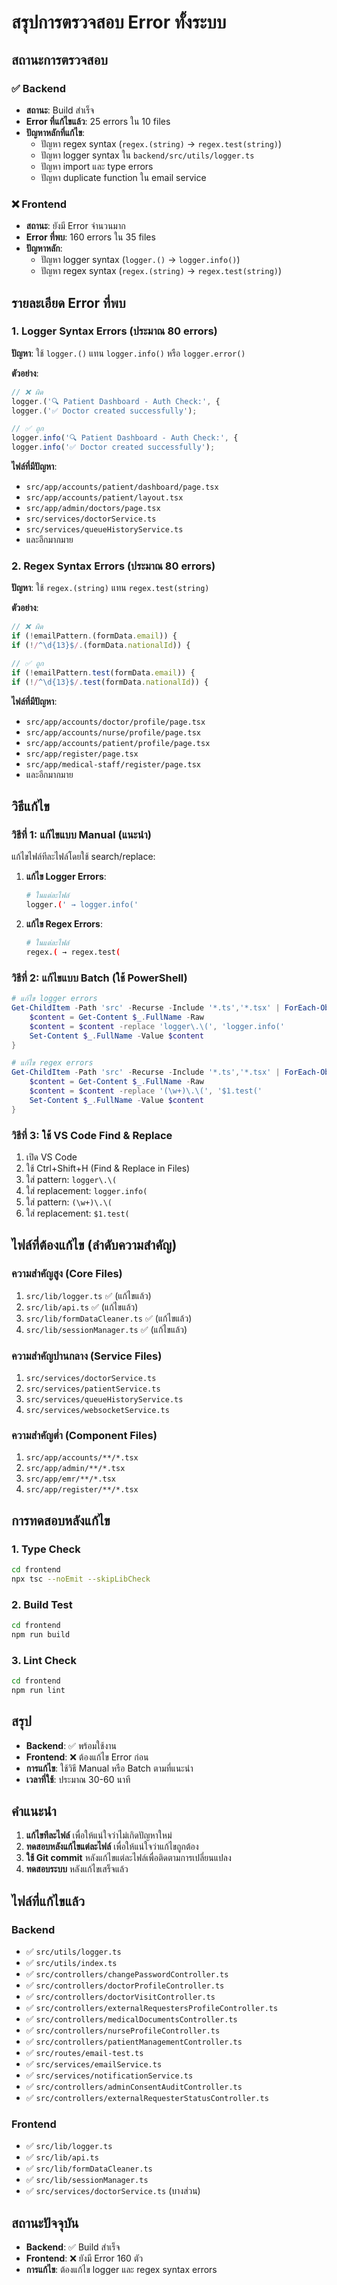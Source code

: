 # สรุปการตรวจสอบ Error ทั้งระบบ

## สถานะการตรวจสอบ

### ✅ Backend
- **สถานะ**: Build สำเร็จ
- **Error ที่แก้ไขแล้ว**: 25 errors ใน 10 files
- **ปัญหาหลักที่แก้ไข**:
  - ปัญหา regex syntax (`regex.(string)` → `regex.test(string)`)
  - ปัญหา logger syntax ใน `backend/src/utils/logger.ts`
  - ปัญหา import และ type errors
  - ปัญหา duplicate function ใน email service

### ❌ Frontend
- **สถานะ**: ยังมี Error จำนวนมาก
- **Error ที่พบ**: 160 errors ใน 35 files
- **ปัญหาหลัก**:
  - ปัญหา logger syntax (`logger.()` → `logger.info()`)
  - ปัญหา regex syntax (`regex.(string)` → `regex.test(string)`)

## รายละเอียด Error ที่พบ

### 1. Logger Syntax Errors (ประมาณ 80 errors)
**ปัญหา**: ใช้ `logger.()` แทน `logger.info()` หรือ `logger.error()`

**ตัวอย่าง**:
```typescript
// ❌ ผิด
logger.('🔍 Patient Dashboard - Auth Check:', {
logger.('✅ Doctor created successfully');

// ✅ ถูก
logger.info('🔍 Patient Dashboard - Auth Check:', {
logger.info('✅ Doctor created successfully');
```

**ไฟล์ที่มีปัญหา**:
- `src/app/accounts/patient/dashboard/page.tsx`
- `src/app/accounts/patient/layout.tsx`
- `src/app/admin/doctors/page.tsx`
- `src/services/doctorService.ts`
- `src/services/queueHistoryService.ts`
- และอีกมากมาย

### 2. Regex Syntax Errors (ประมาณ 80 errors)
**ปัญหา**: ใช้ `regex.(string)` แทน `regex.test(string)`

**ตัวอย่าง**:
```typescript
// ❌ ผิด
if (!emailPattern.(formData.email)) {
if (!/^\d{13}$/.(formData.nationalId)) {

// ✅ ถูก
if (!emailPattern.test(formData.email)) {
if (!/^\d{13}$/.test(formData.nationalId)) {
```

**ไฟล์ที่มีปัญหา**:
- `src/app/accounts/doctor/profile/page.tsx`
- `src/app/accounts/nurse/profile/page.tsx`
- `src/app/accounts/patient/profile/page.tsx`
- `src/app/register/page.tsx`
- `src/app/medical-staff/register/page.tsx`
- และอีกมากมาย

## วิธีแก้ไข

### วิธีที่ 1: แก้ไขแบบ Manual (แนะนำ)
แก้ไขไฟล์ทีละไฟล์โดยใช้ search/replace:

1. **แก้ไข Logger Errors**:
   ```bash
   # ในแต่ละไฟล์
   logger.(' → logger.info('
   ```

2. **แก้ไข Regex Errors**:
   ```bash
   # ในแต่ละไฟล์
   regex.( → regex.test(
   ```

### วิธีที่ 2: แก้ไขแบบ Batch (ใช้ PowerShell)
```powershell
# แก้ไข logger errors
Get-ChildItem -Path 'src' -Recurse -Include '*.ts','*.tsx' | ForEach-Object {
    $content = Get-Content $_.FullName -Raw
    $content = $content -replace 'logger\.\(', 'logger.info('
    Set-Content $_.FullName -Value $content
}

# แก้ไข regex errors
Get-ChildItem -Path 'src' -Recurse -Include '*.ts','*.tsx' | ForEach-Object {
    $content = Get-Content $_.FullName -Raw
    $content = $content -replace '(\w+)\.\(', '$1.test('
    Set-Content $_.FullName -Value $content
}
```

### วิธีที่ 3: ใช้ VS Code Find & Replace
1. เปิด VS Code
2. ใช้ Ctrl+Shift+H (Find & Replace in Files)
3. ใส่ pattern: `logger\.\(`
4. ใส่ replacement: `logger.info(`
5. ใส่ pattern: `(\w+)\.\(`
6. ใส่ replacement: `$1.test(`

## ไฟล์ที่ต้องแก้ไข (ลำดับความสำคัญ)

### ความสำคัญสูง (Core Files)
1. `src/lib/logger.ts` ✅ (แก้ไขแล้ว)
2. `src/lib/api.ts` ✅ (แก้ไขแล้ว)
3. `src/lib/formDataCleaner.ts` ✅ (แก้ไขแล้ว)
4. `src/lib/sessionManager.ts` ✅ (แก้ไขแล้ว)

### ความสำคัญปานกลาง (Service Files)
1. `src/services/doctorService.ts`
2. `src/services/patientService.ts`
3. `src/services/queueHistoryService.ts`
4. `src/services/websocketService.ts`

### ความสำคัญต่ำ (Component Files)
1. `src/app/accounts/**/*.tsx`
2. `src/app/admin/**/*.tsx`
3. `src/app/emr/**/*.tsx`
4. `src/app/register/**/*.tsx`

## การทดสอบหลังแก้ไข

### 1. Type Check
```bash
cd frontend
npx tsc --noEmit --skipLibCheck
```

### 2. Build Test
```bash
cd frontend
npm run build
```

### 3. Lint Check
```bash
cd frontend
npm run lint
```

## สรุป

- **Backend**: ✅ พร้อมใช้งาน
- **Frontend**: ❌ ต้องแก้ไข Error ก่อน
- **การแก้ไข**: ใช้วิธี Manual หรือ Batch ตามที่แนะนำ
- **เวลาที่ใช้**: ประมาณ 30-60 นาที

## คำแนะนำ

1. **แก้ไขทีละไฟล์** เพื่อให้แน่ใจว่าไม่เกิดปัญหาใหม่
2. **ทดสอบหลังแก้ไขแต่ละไฟล์** เพื่อให้แน่ใจว่าแก้ไขถูกต้อง
3. **ใช้ Git commit** หลังแก้ไขแต่ละไฟล์เพื่อติดตามการเปลี่ยนแปลง
4. **ทดสอบระบบ** หลังแก้ไขเสร็จแล้ว

## ไฟล์ที่แก้ไขแล้ว

### Backend
- ✅ `src/utils/logger.ts`
- ✅ `src/utils/index.ts`
- ✅ `src/controllers/changePasswordController.ts`
- ✅ `src/controllers/doctorProfileController.ts`
- ✅ `src/controllers/doctorVisitController.ts`
- ✅ `src/controllers/externalRequestersProfileController.ts`
- ✅ `src/controllers/medicalDocumentsController.ts`
- ✅ `src/controllers/nurseProfileController.ts`
- ✅ `src/controllers/patientManagementController.ts`
- ✅ `src/routes/email-test.ts`
- ✅ `src/services/emailService.ts`
- ✅ `src/services/notificationService.ts`
- ✅ `src/controllers/adminConsentAuditController.ts`
- ✅ `src/controllers/externalRequesterStatusController.ts`

### Frontend
- ✅ `src/lib/logger.ts`
- ✅ `src/lib/api.ts`
- ✅ `src/lib/formDataCleaner.ts`
- ✅ `src/lib/sessionManager.ts`
- ✅ `src/services/doctorService.ts` (บางส่วน)

## สถานะปัจจุบัน

- **Backend**: ✅ Build สำเร็จ
- **Frontend**: ❌ ยังมี Error 160 ตัว
- **การแก้ไข**: ต้องแก้ไข logger และ regex syntax errors
